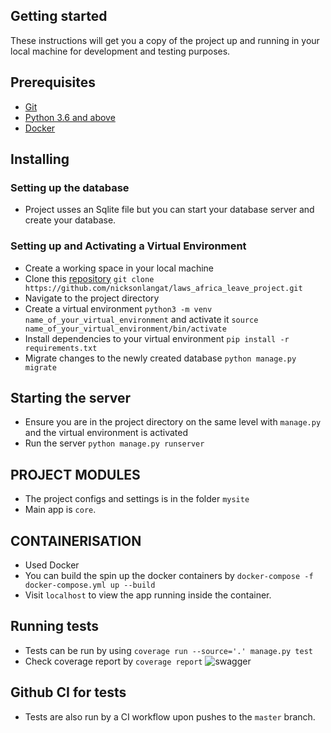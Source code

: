 ## Getting started
These instructions will get you a copy of the project up and running in your local machine for development and testing purposes.

## Prerequisites
- [Git](https://git-scm.com/download/)
- [Python 3.6 and above](https://www.python.org/downloads/)
- [Docker](https://www.docker.com/)


## Installing
### Setting up the database
- Project usses an Sqlite file but you can start your database server and create your database.

### Setting up and Activating a Virtual Environment
- Create a working space in your local machine
- Clone this [repository](https://github.com/nicksonlangat/laws_africa_leave_project.git) `git clone https://github.com/nicksonlangat/laws_africa_leave_project.git`
- Navigate to the project directory
- Create a virtual environment `python3 -m venv name_of_your_virtual_environment` and activate it `source name_of_your_virtual_environment/bin/activate`
- Install dependencies to your virtual environment `pip install -r requirements.txt`
- Migrate changes to the newly created database `python manage.py migrate`

## Starting the server
- Ensure you are in the project directory on the same level with `manage.py` and the virtual environment is activated
- Run the server `python manage.py runserver`

## PROJECT MODULES
- The project configs and settings is in the folder `mysite`
- Main app is `core`.

## CONTAINERISATION
- Used Docker 
- You can build the spin up the docker containers by `docker-compose -f docker-compose.yml up --build `
- Visit `localhost` to view the app running inside the container.

## Running tests
- Tests can be run by using  `coverage run --source='.' manage.py test `
- Check coverage report by `coverage report`
![swagger](screenshots/image3.png)

## Github CI for tests
- Tests are also run by a CI workflow upon pushes to the `master`  branch.
